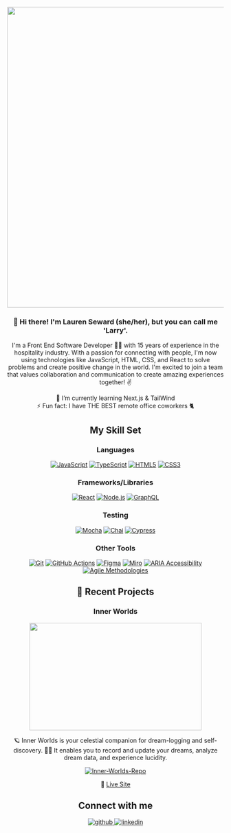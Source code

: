 <p align="center">
<img src="https://media.giphy.com/media/TdTDDwmTKhbmY4WNSg/giphy.gif" width="700px" align="center">
</p>

<h3 align="center">👋 Hi there! I'm Lauren Seward (she/her), but you can call me 'Larry'.</h3>
<p align="center">
I'm a Front End Software Developer 👩‍💻 with 15 years of experience in the hospitality industry. With a passion for connecting with people, I'm now using technologies like JavaScript, HTML, CSS, and React to solve problems and create positive change in the world. I'm excited to join a team that values collaboration and communication to create amazing experiences together! ✌️
</p>

<p align="center">
🌱 I’m currently learning Next.js & TailWind <br>
⚡ Fun fact: I have THE BEST remote office coworkers 🐈  
</p>

## <div align="center">My Skill Set</div>

<div align="center">

### Languages  

[![JavaScript](https://img.shields.io/badge/-JavaScript-F7DF1E?logo=javascript&logoColor=black)](https://www.javascript.com/)
[![TypeScript](https://img.shields.io/badge/-TypeScript-3178C6?logo=typescript&logoColor=white)](https://www.typescriptlang.org/)
[![HTML5](https://img.shields.io/badge/-HTML5-E34F26?logo=html5&logoColor=white)](https://en.wikipedia.org/wiki/HTML5)
[![CSS3](https://img.shields.io/badge/-CSS3-1572B6?logo=css3)](https://www.w3schools.com/css/)

### Frameworks/Libraries

[![React](https://img.shields.io/badge/-React-61DAFB?logo=react&logoColor=white)](https://reactjs.org/)
[![Node.js](https://img.shields.io/badge/-Node.js-339933?logo=node-dot-js&logoColor=white)](https://nodejs.org/)
[![GraphQL](https://img.shields.io/badge/-GraphQL-E10098?logo=graphql&logoColor=white)](https://graphql.org/)

### Testing

[![Mocha](https://img.shields.io/badge/-Mocha-8D6748?logo=mocha&logoColor=white)](https://mochajs.org/)
[![Chai](https://img.shields.io/badge/-Chai-A30701?logo=chai&logoColor=white)](https://www.chaijs.com/)
[![Cypress](https://img.shields.io/badge/-Cypress-17202C?logo=cypress&logoColor=white)](https://www.cypress.io/)

### Other Tools

[![Git](https://img.shields.io/badge/-Git-F05032?logo=git&logoColor=white)](https://github.com/)
[![GitHub Actions](https://img.shields.io/badge/-GitHub_Actions-2088FF?logo=github-actions&logoColor=white)](https://github.com/features/actions)
[![Figma](https://img.shields.io/badge/-Figma-F24E1E?logo=figma&logoColor=white)](https://www.figma.com/)
[![Miro](https://img.shields.io/badge/-Miro-050038?logo=miro&logoColor=white)](https://www.miro.com/)
[![ARIA Accessibility](https://img.shields.io/badge/-ARIA_Accessibility-0336FF?logo=w3c&logoColor=white)](https://www.w3.org/WAI/standards-guidelines/aria/)
[![Agile Methodologies](https://img.shields.io/badge/-Agile_Methodologies-008075?logo=scrumalliance&logoColor=white)](https://www.scrumalliance.org/)

</div>

## <div align="center">🔭 Recent Projects</div>

<div align="center">

### Inner Worlds

<img src="https://user-images.githubusercontent.com/114776048/239997350-cc5c2b9d-0888-4442-b1e6-4c079463c2af.gif" width="400" height="250"/>

🪐 Inner Worlds is your celestial companion for dream-logging and self-discovery. 🚀✨ It enables you to record and update your dreams, analyze dream data, and experience lucidity. 

[![Inner-Worlds-Repo](https://img.shields.io/badge/-GitHub_Repo-1f425f?logo=github&logoColor=white)](https://github.com/Inner-Worlds/inner-worlds-ui)

🔗 [Live Site](https://inner-worlds-ui.vercel.app/)

</div>

## <div align="center">Connect with me</div>

<div align="center">

<a href="https://github.com/LSeward0421" target="_blank">
<img src="https://img.shields.io/badge/github-%2324292e.svg?&style=for-the-badge&logo=github&logoColor=white" alt="github" style="margin-bottom: 5px;" />
</a>
<a href="https://linkedin.com/in/L-Seward" target="_blank">
<img src="https://img.shields.io/badge/linkedin-%231E77B5.svg?&style=for-the-badge&logo=linkedin&logoColor=white" alt="linkedin" style="margin-bottom: 5px;" />
</a>

</div>

